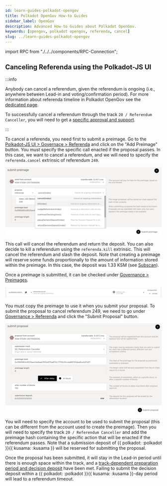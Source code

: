 ```yaml
---
id: learn-guides-polkadot-opengov
title: Polkadot OpenGov How-to Guides
sidebar_label: OpenGov
description: Advanced How-to Guides about Polkadot OpenGov.
keywords: [opengov, polkadot opengov, referenda, cancel]
slug: ../learn-guides-polkadot-opengov
---
```


import RPC from "./../../components/RPC-Connection";

## Canceling Referenda using the Polkadot-JS UI

:::info

Anybody can cancel a referendum, given the referendum is ongoing (i.e., anywhere between Lead-in and
voting/confirmation period). For more information about referenda timeline in Polkadot OpenGov see
the [dedicated page](../learn/learn-polkadot-opengov.md#referenda-timeline).

To successfully cancel a referendum through the track `20 / Referendum Canceller`, you will need to
get a
[specific approval and support](../maintain/maintain-guides-polkadot-opengov.md#referendum-canceller).

:::

To cancel a referenda, you need first to submit a preimage. Go to the
[Polkadot-JS UI > Governace > Referenda](https://polkadot.js.org/apps/#/referenda) and click on the
"Add Preimage" button. You must specify the specific call enacted if the proposal passes. In this
case, we want to cancel a referendum, and we will need to specify the `referenda.cancel` extrinsic
of referendum `249`.

![cancel-referenda-preimage-creation](../assets/cancel-referenda-preimage-creation.png)

This call will cancel the referendum and return the deposit. You can also decide to kill a
referendum using the `referenda.kill` extrinsic. This will cancel the referendum and slash the
deposit. Note that creating a preimage will reserve some funds proportionally to the amount of
information stored within the preimage. In this case, the deposit was 1.33 KSM (see
[Subscan](https://kusama.subscan.io/extrinsic/19143604-2)).

Once a preimage is submitted, it can be checked under
[Governance > Preimages](https://polkadot.js.org/apps/#/preimages).

![cancel-referenda-preimage-check](../assets/cancel-referenda-preimage-check.png)

You must copy the preimage to use it when you submit your proposal. To submit the proposal to cancel
referendum 249, we need to go under
[Governance > Referenda](https://polkadot.js.org/apps/#/referenda) and click the "Submit Proposal"
button.

![cancel-referenda-proposal](../assets/cancel-referenda-proposal.png)

You will need to specify the account to be used to submit the proposal (this can be different from
the account used to create the preimage). Then you will need to specify the track
`20 / Referendum Canceller` and add the preimage hash containing the specific action that will be
enacted if the referendum passes. Note that a submission deposit of
{{ polkadot: <RPC network="polkadot" path="consts.referenda.submissionDeposit" defaultValue={10000000000} filter="humanReadable"/> :polkadot }}{{ kusama: <RPC network="kusama" path="consts.referenda.submissionDeposit" defaultValue={33333333333} filter="humanReadable"/> :kusama }}
will be reserved for submitting the proposal.

Once the proposal has been submitted, it will stay in the Lead-in period until there is enough space
within the track, and a
[track-dependent preparation period and decision deposit](../maintain/maintain-guides-polkadot-opengov.md#polkadot-opengov-terminology-and-parameters)
have been met. Failing to submit the decision deposit within a
{{ polkadot: <RPC network="polkadot" path="const.referenda.undecidingTimeout" defaultValue={201600} filter="blocksToDays"/> :polkadot }}{{ kusama: <RPC network="kusama" path="const.referenda.undecidingTimeout" defaultValue={201600} filter="blocksToDays"/> :kusama }}-day
period will lead to a referendum timeout.
